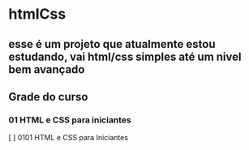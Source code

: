 # htmlCss

esse é um projeto que atualmente estou estudando, vai html/css simples até um nivel bem avançado
---
## Grade do curso

### 01 HTML e CSS para iniciantes
[  ] 0101 HTML e CSS para Iniciantes


